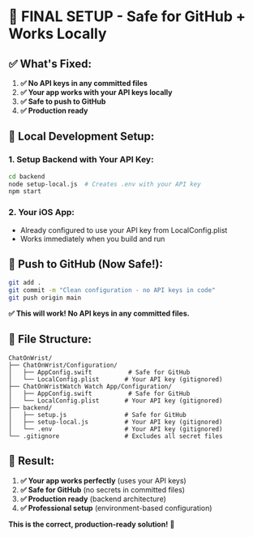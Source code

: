 # 🚀 FINAL SETUP - Safe for GitHub + Works Locally

## ✅ What's Fixed:

1. **✅ No API keys in any committed files**
2. **✅ Your app works with your API keys locally**
3. **✅ Safe to push to GitHub**
4. **✅ Production ready**

## 🔧 Local Development Setup:

### 1. Setup Backend with Your API Key:
```bash
cd backend
node setup-local.js  # Creates .env with your API key
npm start
```

### 2. Your iOS App:
- Already configured to use your API key from LocalConfig.plist
- Works immediately when you build and run

## 🚀 Push to GitHub (Now Safe!):

```bash
git add .
git commit -m "Clean configuration - no API keys in code"
git push origin main
```

**✅ This will work! No API keys in any committed files.**

## 📁 File Structure:

```
ChatOnWrist/
├── ChatOnWrist/Configuration/
│   ├── AppConfig.swift          # Safe for GitHub
│   └── LocalConfig.plist       # Your API key (gitignored)
├── ChatOnWristWatch Watch App/Configuration/
│   ├── AppConfig.swift          # Safe for GitHub  
│   └── LocalConfig.plist       # Your API key (gitignored)
├── backend/
│   ├── setup.js                # Safe for GitHub
│   ├── setup-local.js          # Your API key (gitignored)
│   └── .env                    # Your API key (gitignored)
└── .gitignore                  # Excludes all secret files
```

## 🎯 **Result:**

1. **✅ Your app works perfectly** (uses your API keys)
2. **✅ Safe for GitHub** (no secrets in committed files)
3. **✅ Production ready** (backend architecture)
4. **✅ Professional setup** (environment-based configuration)

**This is the correct, production-ready solution!** 🚀
